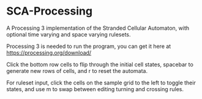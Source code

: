 # SCA-Processing
A Processing 3 implementation of the Stranded Cellular Automaton, with optional time varying and space varying rulesets.

Processing 3 is needed to run the program, you can get it here at https://processing.org/download/

Click the bottom row cells to flip through the initial cell states, spacebar to generate new rows of cells, and r to reset the automata. 

For ruleset input, click the cells on the sample grid to the left to toggle their states, and use m to swap between editing turning and crossing rules.
